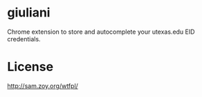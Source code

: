 # giuliani

Chrome extension to store and autocomplete your utexas.edu EID credentials.

# License

http://sam.zoy.org/wtfpl/